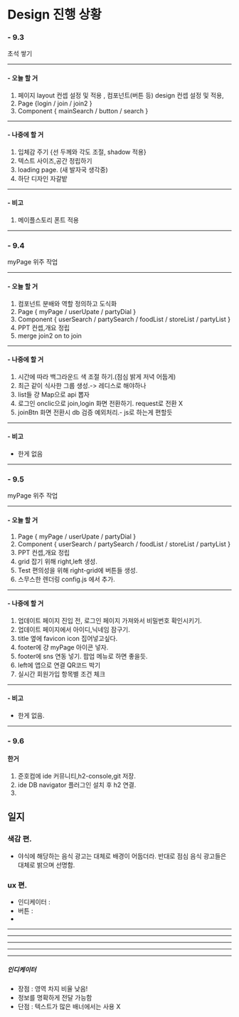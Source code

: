 # Design 진행 상황

### - 9.3 
초석 쌓기

---
#### - 오늘 할 거
1. 페이지 layout 컨셉 설정 및 적용 , 컴포넌트(버튼 등) design 컨셉 설정 및 적용,  
2. Page {login  /  join   /  join2  }  
3. Component { mainSearch / button / search } 
---

#### - 나중에 할 거
1. 입체감 주기 {선 두께와 각도 조절, shadow 적용}
2. 텍스트 사이즈,공간 정립하기
3. loading page. (새 발자국 생각중)
4. 하단 디자인 자갈밭

--- 
#### - 비고
1. 메이플스토리 폰트 적용 

--- 




### - 9.4
myPage 위주 작업

--- 

#### - 오늘 할 거
1. 컴포넌트 분배와 역할 정의하고 도식화
2. Page {  myPage  /  userUpate  /  partyDial  }
3. Component {  userSearch  /  partySearch  /  foodList  /  storeList  /  partyList  }
4. PPT 컨셉,개요 정립
5. merge join2 on to join

--- 

#### - 나중에 할 거
1. 시간에 따라 백그라운드 색 조절 하기.(점심 밝게 저녁 어둡게)
2. 최근 같이 식사한 그룹 생성.-> 레디스로 해야하나
3. list들 걍 Map으로 api 뽑자
4. 로그인 onclic으로 join,login 화면 전환하기. request로 전환 X
5. joinBtn 화면 전환시 db 검증 예외처리.- js로 하는게 편할듯
---

#### - 비고
- 한게 없음

--- 

### - 9.5
myPage 위주 작업

--- 

#### - 오늘 할 거
1. Page {  myPage  /  userUpate  /  partyDial  }
2. Component {  userSearch  /  partySearch  /  foodList  /  storeList  /  partyList  }
3. PPT 컨셉,개요 정립
4. grid 잡기 위해 right,left 생성.
5. Test 편의성을 위해 right-grid에 버튼들 생성.
6. 스무스한 렌더링 config.js 에서 추가.

--- 

#### - 나중에 할 거
1. 업데이트 페이지 진입 전, 로그인 페이지 가져와서 비밀번호 확인시키기.
2. 업데이트 페이지에서 아이디,닉네임 잠구기.
3. title 옆에 favicon icon 집어넣고싶다.
4. footer에 걍 myPage 아이콘 넣자.
5. footer에 sns 연동 넣기. 팝업 메뉴로 하면 좋을듯.
6. left에 앱으로 연결 QR코드 박기
7. 실시간 회원가입 항목별 조건 체크 

---

#### - 비고
- 한게 없음.

--- 
### - 9.6

#### 한거
1. 준호컴에 ide 커뮤니티,h2-console,git 저장.
2. ide DB navigator 플러그인 설치 후 h2 연결.
3. 




## 일지 

### 색감 편.

- 야식에 해당하는 음식 광고는 대체로 배경이 어둡더라. 반대로 점심 음식 광고들은 대체로 밝으며 선명함.


### ux 편.

- 인디케이터 :
- 버튼 :
- 



----
---- 
---- 
---- 
---- 


##### 인디케이터
- 장점 : 영역 차지 비율 낮음!
- 정보를 명확하게 전달 가능함
- 단점 : 텍스트가 많은 배너에서는 사용 X


